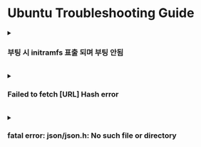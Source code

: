 # Ubuntu Troubleshooting Guide

<details>
  <summary><h3>부팅 시 initramfs 표출 되며 부팅 안됨</h3></summary>

<b>환경</b> : Ubuntu 16.04 (Virtual Box)
<br>
<b>증상</b> : Virtual Box에서 기존 사용하던 우분투 부팅 하였으나 CLI 화면에서 부팅 되지 않음
<br>
<b>원인</b> : 시스템 종료 시 잘못된 종료로 인해 배드 블럭이 생김. 이 경우 리눅스 파티션이 날아가서 부팅하는 과정이 멈춰버린 것으로 추정
<br>
<b>해결 방안</b> : fsck 명령어로 부팅 파티션 경로 설정
```
// fsck -y [부팅 경로]
fsck -y /dev/sda1
```
<b>참고 링크 : </b> [링크](https://velog.io/@reveloper-1311/%EC%9A%B0%EB%B6%84%ED%88%AC-%EB%B6%80%ED%8C%85%EC%97%90%EB%9F%AC-initramfs)

</details>

<br>

<details>
  <summary><h3>Failed to fetch [URL] Hash error</h3></summary>

<b>환경</b> : Ubuntu 22.04, Docker Container
<br>
<b>증상</b> : 도커 컨테이너 환경에서 apt-get update 시 오류 발생
<br>
<b>원인</b> : apt cache가 남아 있어서 발생하는 것으로 추정
<br>
<b>해결 방안</b> : apt cache 삭제
```
rm -rf /var/lib/apt/lists/
apt-get clean
apt-get update
```
<b>참고 링크 : </b> X

</details>

<br>

<details>
  <summary><h3>fatal error: json/json.h: No such file or directory</h3></summary>

<b>환경</b> : Ubuntu 22.04
<br>
<b>증상</b> : 리눅스 환경에서 json.h를 찾지 못함
<br>
<b>원인</b> : json 라이브러리 링크가 되어있지 않아 발생
<br>
<b>해결 방안</b> : json 라이브러리 링크
```
sudo ln -s /usr/include/jsoncpp/json/ /usr/include/json
```

<b>참고 링크 : </b> [링크(https://github.com/stardust95/TinyCompiler/issues/2)]

</details>
